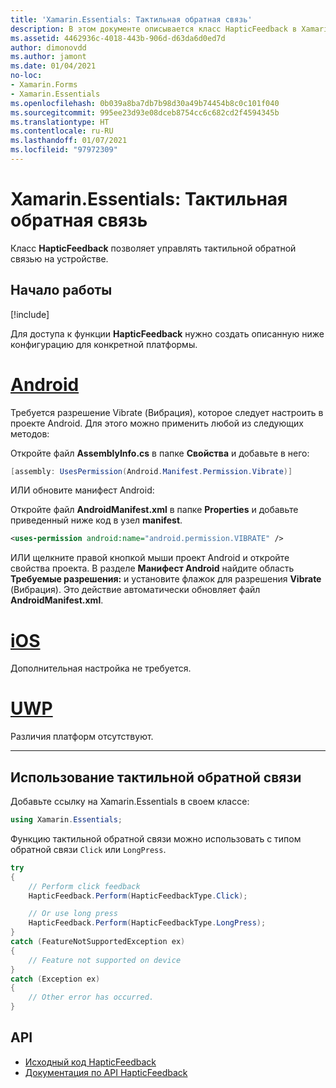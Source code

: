 ```yaml
---
title: 'Xamarin.Essentials: Тактильная обратная связь'
description: В этом документе описывается класс HapticFeedback в Xamarin.Essentials, который позволяет управлять тактильной обратной связью на устройстве.
ms.assetid: 4462936c-4018-443b-906d-d63da6d0ed7d
author: dimonovdd
ms.author: jamont
ms.date: 01/04/2021
no-loc:
- Xamarin.Forms
- Xamarin.Essentials
ms.openlocfilehash: 0b039a8ba7db7b98d30a49b74454b8c0c101f040
ms.sourcegitcommit: 995ee23d93e08dceb8754cc6c682cd2f4594345b
ms.translationtype: HT
ms.contentlocale: ru-RU
ms.lasthandoff: 01/07/2021
ms.locfileid: "97972309"
---
```

# <a name="no-locxamarinessentials-haptic-feedback"></a>Xamarin.Essentials: Тактильная обратная связь

Класс **HapticFeedback** позволяет управлять тактильной обратной связью на устройстве.

## <a name="get-started"></a>Начало работы

[!include[](~/essentials/includes/get-started.md)]

Для доступа к функции **HapticFeedback** нужно создать описанную ниже конфигурацию для конкретной платформы.

# <a name="android"></a>[Android](#tab/android)

Требуется разрешение Vibrate (Вибрация), которое следует настроить в проекте Android. Для этого можно применить любой из следующих методов:

Откройте файл **AssemblyInfo.cs** в папке **Свойства** и добавьте в него:

```csharp
[assembly: UsesPermission(Android.Manifest.Permission.Vibrate)]
```

ИЛИ обновите манифест Android:

Откройте файл **AndroidManifest.xml** в папке **Properties** и добавьте приведенный ниже код в узел **manifest**.

```xml
<uses-permission android:name="android.permission.VIBRATE" />
```

ИЛИ щелкните правой кнопкой мыши проект Android и откройте свойства проекта. В разделе **Манифест Android** найдите область **Требуемые разрешения:** и установите флажок для разрешения **Vibrate** (Вибрация). Это действие автоматически обновляет файл **AndroidManifest.xml**.

# <a name="ios"></a>[iOS](#tab/ios)

Дополнительная настройка не требуется.

# <a name="uwp"></a>[UWP](#tab/uwp)

Различия платформ отсутствуют.

-----

## <a name="using-haptic-feedback"></a>Использование тактильной обратной связи

Добавьте ссылку на Xamarin.Essentials в своем классе:

```csharp
using Xamarin.Essentials;
```

Функцию тактильной обратной связи можно использовать с типом обратной связи `Click` или `LongPress`.

```csharp
try
{
    // Perform click feedback
    HapticFeedback.Perform(HapticFeedbackType.Click);

    // Or use long press    
    HapticFeedback.Perform(HapticFeedbackType.LongPress);
}
catch (FeatureNotSupportedException ex)
{
    // Feature not supported on device
}
catch (Exception ex)
{
    // Other error has occurred.
}
```

## <a name="api"></a>API

- [Исходный код HapticFeedback](https://github.com/xamarin/Essentials/tree/main/Xamarin.Essentials/HapticFeedback)
- [Документация по API HapticFeedback](xref:Xamarin.Essentials.HapticFeedback)

